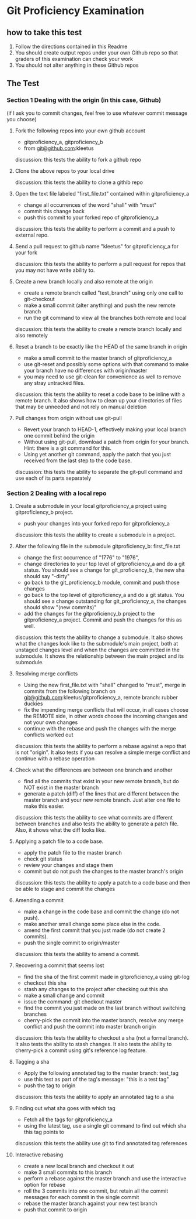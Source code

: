 Git Proficiency Examination
===========================

how to take this test
---------------------

1. Follow the directions contained in this Readme
2. You should create output repos under your own Github repo so that graders of this examination can check your work
3. You should not alter anything in these Github repos


The Test
--------

### Section 1 Dealing with the origin (in this case, Github)

(if I ask you to commit changes, feel free to use whatever commit message you choose)

1. Fork the following repos into your own github account
	* gitproficiency_a, gitproficiency_b
	* from git@github.com:kleetus

	discussion: this tests the ability to fork a github repo

2. Clone the above repos to your local drive

	discussion: this tests the ability to clone a githib repo

3. Open the text file labeled "first_file.txt" contained within gitproficiency_a
	* change all occurrences of the word "shall" with "must"
	* commit this change back
	* push this commit to your forked repo of gitproficiency_a

	discussion: this tests the ability to perform a commit and a push to external repo.

4. Send a pull request to github name "kleetus" for gitproficiency_a for your fork

	discussion: this tests the ability to perform a pull request for repos that you may not have write ability to. 


5. Create a new branch locally and also remote at the origin
	* create a remote branch called "test_branch" using only one call to git-checkout
	* make a small commit (alter anything) and push the new remote branch
	* run the git command to view all the branches both remote and local

	discussion: this tests the ability to create a remote branch locally and also remotely


6. Reset a branch to be exactly like the HEAD of the same branch in origin
	* make a small commit to the master branch of gitproficiency_a
	* use git-reset and possibly some options with that command to make your branch have no differences with origin/master
	* you may need to use git-clean for convenience as well to remove any stray untracked files.

	discussion: this tests the ability to reset a code base to be inline with a remote branch. It also shows how to clean up your directories of files that may be unneeded and not rely on manual deletion


7. Pull changes from origin without use git-pull
	* Revert your branch to HEAD-1, effectively making your local branch one commit behind the origin
	* Without using git-pull, download a patch from origin for your branch. Hint: there is a git command for this.
	* Using yet another git command, apply the patch that you just received from the last step to the code base.

	discussion: this tests the ability to separate the git-pull command and use each of its parts separately



### Section 2 Dealing with a local repo

1. Create a submodule in your local gitproficiency_a project using gitproficiency_b project.
	* push your changes into your forked repo for gitproficiency_a

	discussion: this tests the ability to create a submodule in a project.

2. Alter the following file in the submodule gitproficiency_b: first_file.txt
	* change the first occurrence of "1776" to "1976", 
	* change directories to your top level of gitproficiency_a and do a git status. You should see a change for git_proficiency_b, the new sha should say "-dirty"
	* go back to the git_proficiency_b module, commit and push those changes
	* go back to the top level of gitproficiency_a and do a git status. You should see a change outstanding for git_proficiency_a, the changes should show "(new commits)"
	* add the changes for the gitproficiency_b project to the gitproficiency_a project. Commit and push the changes for this as well.

	discussion: this tests the ability to change a submodule. It also shows what the changes look like to the submodule's main project, both at unstaged changes level and when the changes are committed in the submodule. It shows the relationship between the main project and its submodule.	


3. Resolving merge conflicts
	* Using the new first_file.txt with "shall" changed to "must", merge in commits from the following branch on git@github.com:kleetus/gitproficiency_a, remote branch: rubber duckies
	* fix the impending merge conflicts that will occur, in all cases choose the REMOTE side, in other words choose the incoming changes and not your own changes
	* continue with the rebase and push the changes with the merge conflicts worked out

	discussion: this tests the ability to perform a rebase against a repo that is not "origin". It also tests if you can resolve a simple merge conflict and continue with a rebase operation

4. Check what the differences are between one branch and another
	* find all the commits that exist in your new remote branch, but do NOT exist in the master branch
	* generate a patch (diff) of the lines that are different between the master branch and your new remote branch. Just alter one file to make this easier.

	discussion: this tests the ability to see what commits are different between branches and also tests the ability to generate a patch file. Also, it shows what the diff looks like.

5. Applying a patch file to a code base.
	* apply the patch file to the master branch
	* check git status
	* review your changes and stage them
	* commit but do not push the changes to the master branch's origin

	discussion: this tests the ability to apply a patch to a code base and then be able to stage and commit the changes

6. Amending a commit
	* make a change in the code base and commit the change (do not push).
	* make another small change some place else in the code.
	* amend the first commit that you just made (do not create 2 commits).
	* push the single commit to origin/master

	discussion: this tests the ability to amend a commit. 

7. Recovering a commit that seems lost
	* find the sha of the first commit made in gitproficiency_a using git-log
	* checkout this sha
	* stash any changes to the project after checking out this sha
	* make a small change and commit
	* issue the command: git checkout master
	* find the commit you just made on the last branch without switching branches
	* cherry-pick the commit into the master branch, resolve any merge conflict and push the commit into master branch origin

	discussion: this tests the ability to checkout a sha (not a formal branch). It also tests the ability to stash changes. It also tests the ability to cherry-pick a commit using git's reference log feature.

8. Tagging a sha
	* Apply the following annotated tag to the master branch: test_tag
	* use this test as part of the tag's message: "this is a test tag"
	* push the tag to origin

	discussion: this tests the ability to apply an annotated tag to a sha

9. Finding out what sha goes with which tag
	* Fetch all the tags for gitproficiency_a
	* using the latest tag, use a single git command to find out which sha this tag points to

	discussion: this tests the ability use git to find annotated tag references

10. Interactive rebasing
	* create a new local branch and checkout it out
	* make 3 small commits to this branch
	* perform a rebase against the master branch and use the interactive option for rebase
	* roll the 3 commits into one commit, but retain all the commit messages for each commit in the single commit
	* rebase the master branch against your new test branch
	* push that commit to origin






